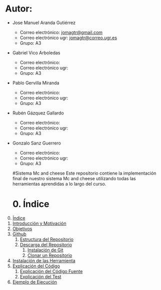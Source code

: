 # Autor:
- Jose Manuel Aranda Gutiérrez
  - Correo electrónico: jomagtr@gmail.com
  - Correo electrónico ugr: jomagtr@correo.ugr.es
  - Grupo: A3
- Gabriel Vico Arboledas
  - Correo electrónico: 
  - Correo electrónico ugr: 
  - Grupo: A3
- Pablo Gervilla Miranda
  - Correo electrónico: 
  - Correo electrónico ugr: 
  - Grupo: A3
- Rubén Gázquez Gallardo
  - Correo electrónico: 
  - Correo electrónico ugr: 
  - Grupo: A3
- Gonzalo Sanz Guerrero
  - Correo electrónico: 
  - Correo electrónico ugr: 
  - Grupo: A3
 
  #Sistema Mc and cheese
  Este repositorio contiene la implementación final de nuestro sistema Mc and cheese utilizando todas las herramientas aprendidas a lo largo del curso.

  # 0. Índice

0. [Índice](#0-índice)
1. [Introducción y Motivación](#1-introducción-y-motivación)
2. [Objetivos](#2-objetivos)
3. [Github](#3-github)
   1. [Estructura del Repositorio](#31-estructura-del-repositorio)
   2. [Descarga del Repositorio](#32-descarga-del-repositorio)
      1. [Instalación de Git](#321-instalación-de-git)
      2. [Clonar un Repositorio](#322-clonar-un-repositorio)
4. [Instalación de las Herramienta](#4-instalación-de-la-herramienta)
5. [Explicación del Código](#5-explicación-del-código)
   1. [Explicación del Código Fuente](#51-explicación-del-código-fuente)
   2. [Explicación del Test](#52-explicación-del-test)
6. [Ejemplo de Ejecución](#6-ejemplo-de-ejecución) 
